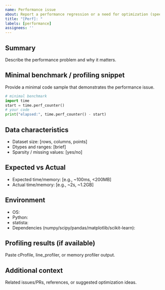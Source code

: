 ```yaml
---
name: Performance issue
about: Report a performance regression or a need for optimization (speed/memory)
title: "[Perf]: "
labels: [performance]
assignees: ''
---
```


## Summary
Describe the performance problem and why it matters.

## Minimal benchmark / profiling snippet
Provide a minimal code sample that demonstrates the performance issue.

```python
# minimal benchmark
import time
start = time.perf_counter()
# your code
print("elapsed:", time.perf_counter() - start)
```

## Data characteristics
- Dataset size: [rows, columns, points]
- Dtypes and ranges: [brief]
- Sparsity / missing values: [yes/no]

## Expected vs Actual
- Expected time/memory: [e.g., ~100ms, <200MB]
- Actual time/memory: [e.g., ~2s, ~1.2GB]

## Environment
- OS:
- Python:
- statista:
- Dependencies (numpy/scipy/pandas/matplotlib/scikit-learn):

## Profiling results (if available)
Paste cProfile, line_profiler, or memory profiler output.

## Additional context
Related issues/PRs, references, or suggested optimization ideas.
